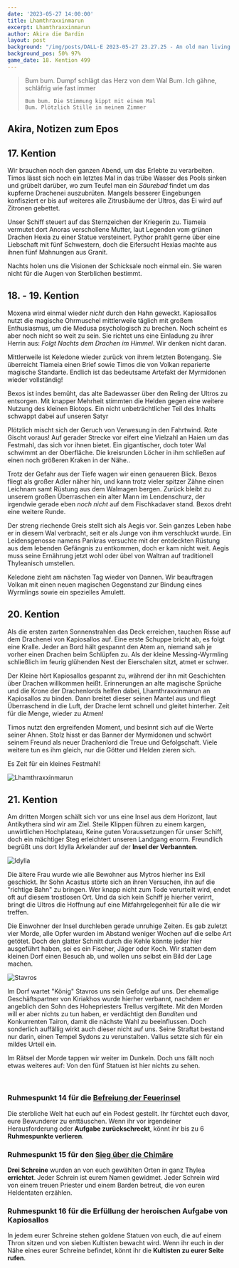 ```yaml
---
date: '2023-05-27 14:00:00'
title: Lhamthraxxinmarun
excerpt: Lhamthraxxinmarun
author: Akira die Bardin
layout: post
background: "/img/posts/DALL·E 2023-05-27 23.27.25 - An old man living inside a gian whale, digital art.png"
background_pos: 50% 97%
game_date: 18. Kention 499
---
```


<div class="rhyme">
  <blockquote>
    Bum bum. Dumpf schlägt das Herz von dem Wal
    Bum. Ich gähne, schläfrig wie fast immer

    Bum bum. Die Stimmung kippt mit einem Mal
    Bum. Plötzlich Stille in meinem Zimmer
  </blockquote>
</div>

## Akira, Notizen zum Epos

## 17. Kention

Wir brauchen noch den ganzen Abend, um das Erlebte zu verarbeiten. Timos lässt sich noch ein letztes Mal in das trübe Wasser des Pools sinken und grübelt darüber, wo zum Teufel man ein _Säurebad_ findet um das kupferne Drachenei auszubrüten. Mangels besserer Eingebungen konfisziert er bis auf weiteres alle Zitrusbäume der Ultros, das Ei wird auf Zitronen gebettet.

<dall-emage style='--image-url: url("/img/posts/DALL·E 2023-05-27 23.24.12 - A copper colored dragon egg within a fresh lemon, digital art-pixian.png");'></dall-emage>

Unser Schiff steuert auf das Sternzeichen der Kriegerin zu. Tiameia vermutet dort Anoras verschollene Mutter, laut Legenden vom grünen Drachen Hexia zu einer Statue versteinert. Pythor prahlt gerne über eine Liebschaft mit fünf Schwestern, doch die Eifersucht Hexias machte aus ihnen fünf Mahnungen aus Granit.

Nachts holen uns die Visionen der Schicksale noch einmal ein. Sie waren nicht für die Augen von Sterblichen bestimmt.

## 18. - 19. Kention

Moxena wird einmal wieder _nicht_ durch den Hahn geweckt. Kapiosallos nutzt die magische Ohrmuschel mittlerweile täglich mit großem Enthusiasmus, um die Medusa psychologisch zu brechen. Noch scheint es aber noch nicht so weit zu sein. Sie richtet uns eine Einladung zu ihrer Herrin aus: _Folgt Nachts dem Drachen im Himmel_. Wir denken nicht daran.

Mittlerweile ist Keledone wieder zurück von ihrem letzten Botengang. Sie überreicht Tiameia einen Brief sowie Timos die von Volkan reparierte magische Standarte. Endlich ist das bedeutsame Artefakt der Myrmidonen wieder vollständig!

Bexos ist indes bemüht, das alte Badewasser über den Reling der Ultros zu entsorgen. Mit knapper Mehrheit stimmten die Helden gegen eine weitere Nutzung des kleinen Biotops. Ein nicht unbeträchtlicher Teil des Inhalts schwappt dabei auf unseren Satyr

<dall-emage style='--image-url: url("/img/posts/DALL·E 2023-05-27 23.22.53 - An old man living inside a gian whale, digital art.png");'></dall-emage>

Plötzlich mischt sich der Geruch von Verwesung in den Fahrtwind. Rote Gischt voraus! Auf gerader Strecke vor eifert eine Vielzahl an Haien um das Festmahl, das sich vor ihnen bietet. Ein gigantischer, doch toter Wal schwimmt an der Oberfläche. Die kreisrunden Löcher in ihm schließen auf einen noch größeren Kraken in der Nähe..

Trotz der Gefahr aus der Tiefe wagen wir einen genaueren Blick. Bexos fliegt als großer Adler näher hin, und kann trotz vieler spitzer Zähne einen Leichnam samt Rüstung aus dem Walmagen bergen. Zurück bleibt zu unserem großen Überraschen ein alter Mann im Lendenschurz, der irgendwie gerade eben _noch nicht_ auf dem Fischkadaver stand. Bexos dreht eine weitere Runde.

Der streng riechende Greis stellt sich als Aegis vor. Sein ganzes Leben habe er in diesem Wal verbracht, seit er als Junge von ihm verschluckt wurde. Ein Leidensgenosse namens Pankras versuchte mit der entdeckten Rüstung aus dem lebenden Gefängnis zu entkommen, doch er kam nicht weit. Aegis muss seine Ernährung jetzt wohl oder übel von Waltran auf traditionell Thyleanisch umstellen.

Keledone zieht am nächsten Tag wieder von Dannen. Wir beauftragen Volkan mit einen neuen magischen Gegenstand zur Bindung eines Wyrmlings sowie ein spezielles Amulett.

## 20. Kention

Als die ersten zarten Sonnenstrahlen das Deck erreichen, tauchen Risse auf dem Drachenei von Kapiosallos auf. Eine erste Schuppe bricht ab, es folgt eine Kralle. Jeder an Bord hält gespannt den Atem an, niemand sah je vorher einen Drachen beim Schlüpfen zu. Als der kleine Messing-Wyrmling schließlich im feurig glühenden Nest der Eierschalen sitzt, atmet er schwer.

<dall-emage style='--image-url: url("/img/posts/DALL·E 2023-05-27 23.19.57 - A little copper dragon freshly hatched from a copper dragon egg sitting in the remains of the egg which are burning with coals, digital art.png");'></dall-emage>

Der Kleine hört Kapiosallos gespannt zu, während der ihn mit Geschichten über Drachen willkommen heißt. Erinnerungen an alte magische Sprüche und die Krone der Drachenlords helfen dabei, Lhamthraxxinmarun an Kapiosallos zu binden. Dann breitet dieser seinen Mantel aus und fliegt Überraschend in die Luft, der Drache lernt schnell und gleitet hinterher. Zeit für die Menge, wieder zu Atmen!

Timos nutzt den ergreifenden Moment, und besinnt sich auf die Werte seiner Ahnen. Stolz hisst er das Banner der Myrmidonen und schwört seinem Freund als neuer Drachenlord die Treue und Gefolgschaft. Viele weitere tun es ihm gleich, nur die Götter und Helden zieren sich.

Es Zeit für ein kleines Festmahl!

![Lhamthraxxinmarun](/img/posts/kapiosallos-drache-freigestellt.png)

## 21. Kention

Am dritten Morgen schält sich vor uns eine Insel aus dem Horizont, laut Antikythera sind wir am Ziel. Steile Klippen führen zu einem kargen, unwirtlichen Hochplateau, Keine guten Voraussetzungen für unser Schiff, doch ein mächtiger Steg erleichtert unseren Landgang enorm. Freundlich begrüßt uns dort Idylla Arkelander auf der **Insel der Verbannten**.

![Idylla](/img/posts/Idylla.png)

Die ältere Frau wurde wie alle Bewohner aus Mytros hierher ins Exil geschickt. Ihr Sohn Acastus störte sich an ihren Versuchen, ihn auf die "richtige Bahn" zu bringen. Wer knapp nicht zum Tode verurteilt wird, endet oft auf diesem trostlosen Ort. Und da sich kein Schiff je hierher verirrt, bringt die Ultros die Hoffnung auf eine Mitfahrgelegenheit für alle die wir treffen.

Die Einwohner der Insel durchleben gerade unruhige Zeiten. Es gab zuletzt vier Morde, alle Opfer wurden im Abstand weniger Wochen auf die selbe Art getötet. Doch den glatter Schnitt durch die Kehle könnte jeder hier ausgeführt haben, sei es ein Fischer, Jäger oder Koch. Wir statten dem kleinen Dorf einen Besuch ab, und wollen uns selbst ein Bild der Lage machen.

![Stavros](/img/posts/Stavros.png)

Im Dorf wartet "König" Stavros uns sein Gefolge auf uns. Der ehemalige Geschäftspartner von Kiriakhos wurde hierher verbannt, nachdem er angeblich den Sohn des Hohepriesters Trellus vergiftete. Mit den Morden will er aber nichts zu tun haben, er verdächtigt den _Banditen_ und Konkurrenten Tairon, damit die nächste Wahl zu beeinflussen. Doch sonderlich auffällig wirkt auch dieser nicht auf uns. Seine Straftat bestand nur darin, einen Tempel Sydons zu verunstalten. Vallus setzte sich für ein mildes Urteil ein.

Im Rätsel der Morde tappen wir weiter im Dunkeln. Doch uns fällt noch etwas weiteres auf: Von den fünf Statuen ist hier nichts zu sehen.

<br>

<!-- https://www.dropbox.com/home/OotD%20-%20Player%20Documents?preview=Players_Guide_to_Odyssey_v1.pdf Seite 21/22 + https://www.deepl.com + GPT "Bring alle meine eingaben von der zweiten Person singular in die zweite Person plural" + Feinschliff -->
<div class="infobox">
  <h3>Ruhmespunkt 14 für die <a href="https://dndaux.de/Session_32/">Befreiung der Feuerinsel</a></h3>
  <p class="reward">Die sterbliche Welt hat euch auf ein Podest gestellt. Ihr fürchtet euch davor, eure Bewunderer zu enttäuschen. Wenn ihr vor irgendeiner Herausforderung oder <b>Aufgabe zurückschreckt</b>, könnt ihr bis zu 6 <b>Ruhmespunkte verlieren</b>.</p>
</div>

<div class="infobox">
  <h3>Ruhmespunkt 15 für den <a href="https://dndaux.de/Session_33/">Sieg über die Chimäre</a></h3>
  <p class="reward"><b>Drei Schreine</b> wurden an von euch gewählten Orten in ganz Thylea <b>errichtet</b>. Jeder Schrein ist eurem Namen gewidmet. Jeder Schrein wird von einem treuen Priester und einem Barden betreut, die von euren Heldentaten erzählen.</p>
</div>

<div class="infobox">
  <h3>Ruhmespunkt 16 für die Erfüllung der heroischen Aufgabe von Kapiosallos</h3>
  <p class="reward">In jedem eurer Schreine stehen goldene Statuen von euch, die auf einem Thron sitzen und von sieben Kultisten bewacht wird. Wenn ihr euch in der Nähe eines eurer Schreine befindet, könnt ihr die <b>Kultisten zu eurer Seite rufen</b>.</p>
</div>
